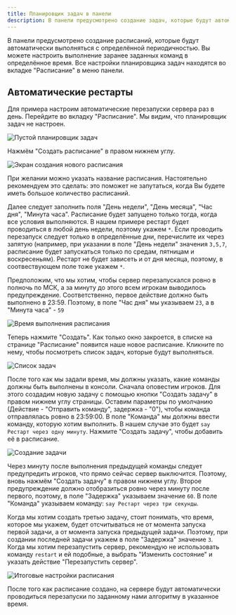 ```yaml
---
title: Планировщик задач в панели
description: В панели предусмотрено создание задач, которые будут автоматически выполняться с определённой периодичностью. Вы можете настроить выполнение заранее заданных команд в определённое время. Все настройки планировщика задач находятся во вкладке "Расписание" в меню панели.
---
```


В панели предусмотрено создание расписаний, которые будут автоматически выполняться с определённой периодичностью. Вы можете настроить выполнение заранее заданных команд в определённое время. Все настройки планировщика задач находятся во вкладке "Расписание" в меню панели.

## Автоматические рестарты
Для примера настроим автоматические перезапуски сервера раз в день.
Перейдите во вкладку "Расписание". Мы видим, что планировщик задач не настроен.

![Пустой планировщик задач](https://img.share.superhub.xyz/cqqazy.png)

Нажмём "Создать расписание" в правом нижнем углу.

![Экран создания нового расписания](https://img.share.superhub.xyz/tffcg1.png)

При желании можно указать название расписания. Настоятельно рекомендуем это сделать: это поможет не запутаться, когда Вы будете иметь большое количество расписаний.

Далее следует заполнить поля "День недели", "День месяца", "Час дня", "Минута часа". Расписание будет запущено только тогда, когда все условия выполняются. В нашем примере рестарт будет проводиться в любой день недели, поэтому укажем `*`. Если проводить перезапуск следует только в определённые дни, перечислите их через запятую (например, при указании в поле "День недели" значения `3,5,7`, расписание будет запускаться только по средам, пятницам и воскресеньям). Рестарт не будет зависеть и от дня месяца, поэтому, в соотвествующем поле тоже укажем `*`.

Предположим, что мы хотим, чтобы сервер перезапускался ровно в полночь по МСК, а за минуту до этого всем игрокам выводилось предупреждение. Соответственно, первое действие должно быть выполнено в 23:59. Поэтому, в поле "Час дня" мы указываем `23`, а в "Минута часа" - `59`

![Время выполнения расписания](https://img.share.superhub.xyz/s9wsco.png)

Теперь нажмите "Создать". Как только окно закроется, в списке на странице "Расписание" появится наше новое расписание. Кликните по нему, чтобы посмотреть список задач, которые будут выполняться.

![Список задач](https://img.share.superhub.xyz/rj8e1s.png)

После того как мы задали время, мы должны указать, какие команды должны быть выполнены в консоли. Сначала оповестим игроков. Для этого создадим новую задачу с помощью кнопки "Создать задачу" в правом нижнем углу страницы. Оставим параметры по умолчанию (Действие - "Отправить команду", задержка - "0"), чтобы команда отправлялась ровно в 23:59:00. В поле "Команда" мы должны ввести команду, которую хотим выполнить. В нашем случае это будет `say Рестарт через одну минуту`. Нажмите "Создать задачу", чтобы добавить её в расписание.

![Создание задачи](https://img.share.superhub.xyz/zv6vwp.png)

Через минуту после выполнения предыдущей команды следует предупредить игроков, что прямо сейчас сервер выключится. Поэтому, вновь нажмём "Создать задачу" в правом нижнем углу. Второе предупреждение должно отобразиться ровно через минуту после первого, поэтому, в поле "Задержка" указываем значение `60`. В поле "Команда" указываем команду: `say Рестарт через три секунды`.

Когда мы хотим создать третью задачу, стоит понимать, что время, которое мы укажем, будет отсчитываться не от момента запуска первой задачи, а от момента запуска предыдущей задачи. Поэтому, при создании последней задачи укажем в поле "Задержка" значение `3`. Когда мы хотим перезапустить сервер, рекомендую не использовать команду `restart` и ей подобные, а выбрать "Изменить состояние" и указать действие "Перезапустить сервер".

![Итоговые настройки расписания](https://img.share.superhub.xyz/acln80.png)

После того как расписание создано, на сервере будут автоматически проводиться перезапуски по заданному нами алгоритму в указанное время.